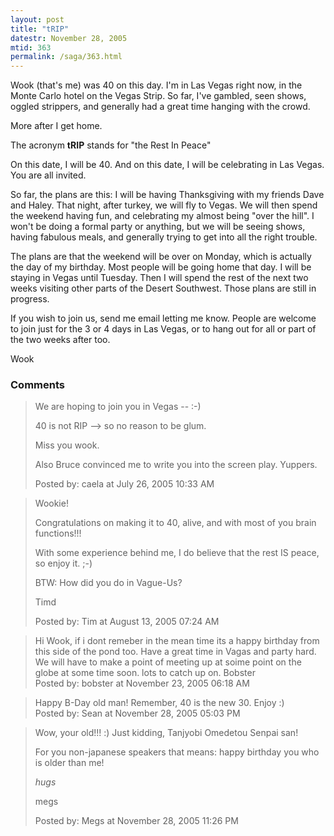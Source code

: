 ```yaml
---
layout: post
title: "tRIP"
datestr: November 28, 2005
mtid: 363
permalink: /saga/363.html
---
```


Wook (that's me) was 40 on this day.  I'm in Las Vegas right now, in the Monte Carlo hotel on the Vegas Strip.  So far, I've gambled, seen shows, oggled strippers, and generally had a great time hanging with the crowd.

More after I get home.

The acronym **tRIP** stands for "the Rest In Peace"

On this date, I will be 40.  And on this date, I will be celebrating in Las Vegas.  You are all invited.

So far, the plans are this: I will be having Thanksgiving with my friends Dave and Haley.  That night, after turkey, we will fly to Vegas.  We will then spend the weekend having fun, and celebrating my almost being "over the hill".  I won't be doing a formal party or anything, but we will be seeing shows, having fabulous meals, and generally trying to get into all the right trouble.

The plans are that the weekend will be over on Monday, which is actually the day of my birthday.   Most people will be going home that day.  I will be staying in Vegas until Tuesday.  Then I will spend the rest of the next two weeks visiting other parts of the Desert Southwest.  Those plans are still in progress.

If you wish to join us, send me email letting me know.  People are welcome to join just for the 3 or 4 days in Las Vegas, or to hang out for all or part of the two weeks after too.

Wook

### Comments

<blockquote>
We are hoping to join you in Vegas -- :-) 

40 is not RIP --> so no reason to be glum.

Miss you wook.

Also Bruce convinced me to write you into the screen play. Yuppers.
<div class="comment-meta">Posted by: caela at July 26, 2005 10:33 AM</div> </blockquote>

<blockquote>
Wookie!

Congratulations on making it to 40, alive, and with most of you brain functions!!!

With some experience behind me, I do believe that the rest IS peace, so enjoy it.   ;-)

BTW:  How did you do in Vague-Us?

Timd<br />

<div class="comment-meta">Posted by: Tim at August 13, 2005 07:24 AM</div> </blockquote>

<blockquote>
Hi Wook, if i dont remeber in the mean time its a happy birthday from this side of the pond too. Have a great time in Vagas and party hard. We will have to make a point of meeting up at soime point on the globe at some time soon. lots to catch up on. Bobster
<div class="comment-meta">Posted by: bobster at November 23, 2005 06:18 AM</div> </blockquote>

<blockquote>
Happy B-Day old man!  Remember, 40 is the new 30.  Enjoy :)
<div class="comment-meta">Posted by: Sean at November 28, 2005 05:03 PM</div> </blockquote>

<blockquote>
Wow, your old!!! :) Just kidding, Tanjyobi Omedetou Senpai san!

For you non-japanese speakers that means: happy birthday you who is older than me!

*hugs*

megs
<div class="comment-meta">Posted by: Megs at November 28, 2005 11:26 PM</div> </blockquote>

